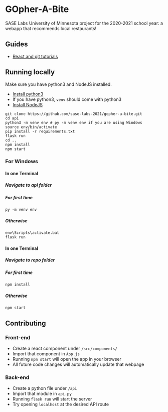 # GOpher-A-Bite

SASE Labs University of Minnesota project for the 2020-2021 school year: a webapp that recommends local restaurants!

## Guides

- [React and git tutorials](https://github.com/sase-labs-2020/tutorials)

## Running locally

Make sure you have python3 and NodeJS installed.

- [Install python3](https://www.python.org/downloads/)
- If you have python3, `venv` should come with python3
- [Install NodeJS](https://nodejs.org/en/)

```
git clone https://github.com/sase-labs-2021/gopher-a-bite.git
cd api
python3 -m venv env # py -m venv env if you are using Windows
source env/bin/activate
pip install -r requirements.txt
flask run
cd ..
npm install
npm start

```
### For Windows
#### In one Terminal
##### ***Navigate to api folder***
##### For first time
```
py -m venv env
```
##### Otherwise
```
env\Scripts\activate.bat
flask run
```
#### In one Terminal
##### ***Navigate to repo folder***
##### For first time
```
npm install
```
##### Otherwise
```
npm start

```

## Contributing

### Front-end

- Create a react component under `/src/components/`
- Import that component in `App.js`
- Running `npm start` will open the app in your browser
- All future code changes will automatically update that webpage

### Back-end

- Create a python file under `/api`
- Import that module in `api.py`
- Running `flask run` will start the server
- Try opening `localhost` at the desired API route
